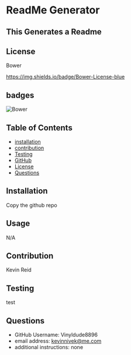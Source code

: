 # ReadMe Generator

## This Generates a Readme


  ## License
  Bower
  
https://img.shields.io/badge/Bower-License-blue
    

## badges
![Bower](https://img.shields.io/badge/Bower-License-blue)
    


## Table of Contents

- [installation](#installation)
- [contribution](#contribution)
- [Testing](#testing)
- [GitHub](#github)
- [License](#license)
- [Questions](#questions)

## Installation 
  Copy the github repo 

## Usage
  N/A

## Contribution  
  Kevin Reid

## Testing
  test

## Questions
  - GitHub Username: Vinyldude8896
  - email address: kevinnivek@me.com
  - additional instructions:
  none
